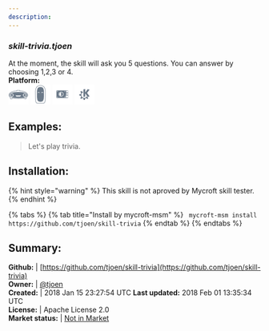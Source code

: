 ```yaml
---
description: 
---
```


### _skill-trivia.tjoen_  
At the moment, the skill will ask you 5 questions. You can answer by choosing 1,2,3 or 4.  
**Platform:**  
 ![Mark I](../.gitbook/assets/mark-1-icon.png)  ![Mark II](../.gitbook/assets/mark-2-icon.png)  ![Picroft](../.gitbook/assets/picroft-icon.png)  ![plasmoid](../.gitbook/assets/kde.png)   
## Examples:  
> Let's play trivia.  
  
## Installation:  
{% hint style="warning" %}
This skill is not aproved by Mycroft skill tester.
{% endhint %}
    
{% tabs %}
{% tab title="Install by mycroft-msm" %}
``` mycroft-msm install https://github.com/tjoen/skill-trivia```
{% endtab %}
  {% endtabs %}
    
## Summary:  
**Github:** | [https://github.com/tjoen/skill-trivia](https://github.com/tjoen/skill-trivia)  
**Owner:** | [@tjoen](https://github.com/tjoen)  
**Created:** | 2018 Jan 15 23:27:54 UTC  **Last updated:** 2018 Feb 01 13:35:34 UTC  
**License:** | Apache License 2.0  
**Market status:** | [Not in Market](https://market.mycroft.ai/skill/)  
